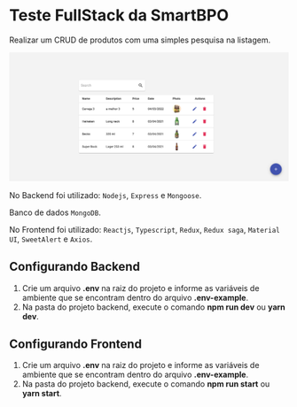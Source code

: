 # Teste FullStack da SmartBPO

Realizar um CRUD de produtos com uma simples pesquisa na listagem.

![alt text](.github/print.png)

No Backend foi utilizado: `Nodejs`, `Express` e `Mongoose`.

Banco de dados `MongoDB`.

No Frontend foi utilizado: `Reactjs`, `Typescript`, `Redux`, `Redux saga`, `Material UI`, `SweetAlert` e `Axios`.

## Configurando Backend

1. Crie um arquivo **.env** na raiz do projeto e informe as variáveis de ambiente que se encontram dentro do arquivo **.env-example**.
2. Na pasta do projeto backend, execute o comando **npm run dev** ou **yarn dev**.

## Configurando Frontend

1. Crie um arquivo **.env** na raiz do projeto e informe as variáveis de ambiente que se encontram dentro do arquivo **.env-example**.
2. Na pasta do projeto backend, execute o comando **npm run start** ou **yarn start**.